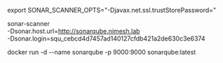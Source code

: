 export SONAR_SCANNER_OPTS="-Djavax.net.ssl.trustStorePassword="

sonar-scanner \
  -Dsonar.host.url=http://sonarqube.nimesh.lab \
  -Dsonar.login=squ_cebcd4d7457ad140127cfdb421a2de630c3e6374


docker run -d --name sonarqube -p 9000:9000 sonarqube:latest
